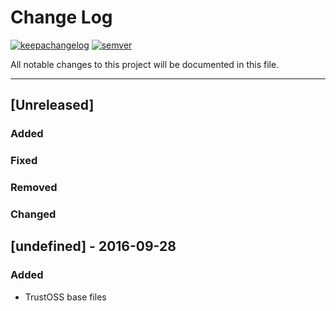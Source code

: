 # Change Log
[![keepachangelog](https://img.shields.io/badge/keep%20a-changelog-orange.svg)](http://keepachangelog.com/)
[![semver](https://img.shields.io/badge/semver-versioning-red.svg)](http://semver.org/)

All notable changes to this project will be documented in this file. 

---

## [Unreleased]
### Added
### Fixed
### Removed
### Changed

## [undefined] - 2016-09-28
### Added
- TrustOSS base files